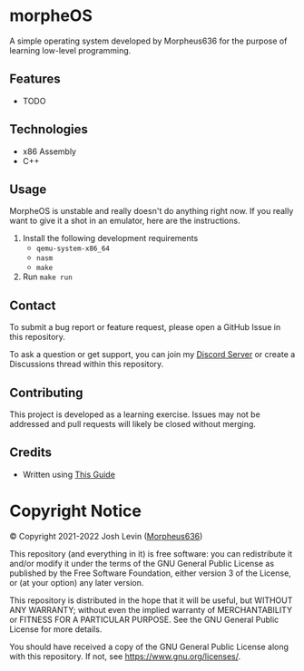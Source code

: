 # morpheOS
A simple operating system developed by Morpheus636 for the purpose of
learning low-level programming.

## Features
- TODO

## Technologies
- x86 Assembly
- C++

## Usage
MorpheOS is unstable and really doesn't do anything right now. If you really want
to give it a shot in an emulator, here are the instructions.
1. Install the following development requirements
    - `qemu-system-x86_64`
    - `nasm`
    - `make`
2. Run `make run`

## Contact
To submit a bug report or feature request, please open a GitHub Issue in this repository. 

To ask a question or get support, you can join my [Discord Server](https://discord.morpheus636.com) or create a Discussions thread within this repository.

## Contributing
This project is developed as a learning exercise. Issues may not be addressed and pull requests will likely be closed without merging.

## Credits
- Written using [This Guide](https://www.cs.bham.ac.uk/~exr/lectures/opsys/10_11/lectures/os-dev.pdf)

# Copyright Notice
© Copyright 2021-2022 Josh Levin ([Morpheus636](https://github.com/morpheus636))

This repository (and everything in it) is free software: you can redistribute it and/or modify
it under the terms of the GNU General Public License as published by
the Free Software Foundation, either version 3 of the License, or
(at your option) any later version.

This repository is distributed in the hope that it will be useful,
but WITHOUT ANY WARRANTY; without even the implied warranty of
MERCHANTABILITY or FITNESS FOR A PARTICULAR PURPOSE.  See the
GNU General Public License for more details.

You should have received a copy of the GNU General Public License
along with this repository.  If not, see <https://www.gnu.org/licenses/>.
